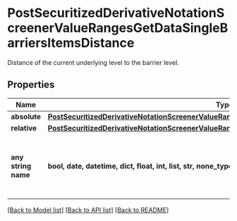 # PostSecuritizedDerivativeNotationScreenerValueRangesGetDataSingleBarriersItemsDistance

Distance of the current underlying level to the barrier level.

## Properties
Name | Type | Description | Notes
------------ | ------------- | ------------- | -------------
**absolute** | [**PostSecuritizedDerivativeNotationScreenerValueRangesGetDataSingleBarriersItemsDistanceAbsolute**](PostSecuritizedDerivativeNotationScreenerValueRangesGetDataSingleBarriersItemsDistanceAbsolute.md) |  | [optional] 
**relative** | [**PostSecuritizedDerivativeNotationScreenerValueRangesGetDataSingleBarriersItemsDistanceRelative**](PostSecuritizedDerivativeNotationScreenerValueRangesGetDataSingleBarriersItemsDistanceRelative.md) |  | [optional] 
**any string name** | **bool, date, datetime, dict, float, int, list, str, none_type** | any string name can be used but the value must be the correct type | [optional]

[[Back to Model list]](../README.md#documentation-for-models) [[Back to API list]](../README.md#documentation-for-api-endpoints) [[Back to README]](../README.md)


